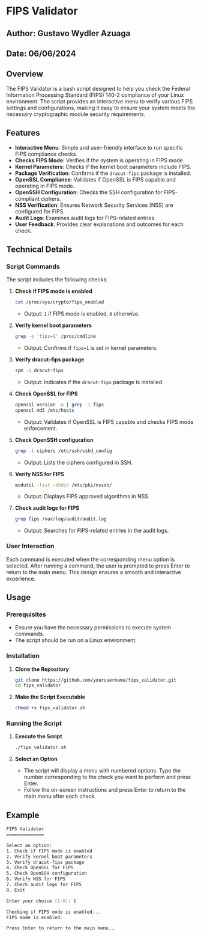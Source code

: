 # FIPS Validator

## Author: Gustavo Wydler Azuaga
## Date: 06/06/2024
## Overview

The FIPS Validator is a bash script designed to help you check the Federal Information Processing Standard (FIPS) 140-2 compliance of your Linux environment. The script provides an interactive menu to verify various FIPS settings and configurations, making it easy to ensure your system meets the necessary cryptographic module security requirements.

## Features

- **Interactive Menu**: Simple and user-friendly interface to run specific FIPS compliance checks.
- **Checks FIPS Mode**: Verifies if the system is operating in FIPS mode.
- **Kernel Parameters**: Checks if the kernel boot parameters include FIPS.
- **Package Verification**: Confirms if the `dracut-fips` package is installed.
- **OpenSSL Compliance**: Validates if OpenSSL is FIPS capable and operating in FIPS mode.
- **OpenSSH Configuration**: Checks the SSH configuration for FIPS-compliant ciphers.
- **NSS Verification**: Ensures Network Security Services (NSS) are configured for FIPS.
- **Audit Logs**: Examines audit logs for FIPS-related entries.
- **User Feedback**: Provides clear explanations and outcomes for each check.

## Technical Details

### Script Commands

The script includes the following checks:

1. **Check if FIPS mode is enabled**
    ```bash
    cat /proc/sys/crypto/fips_enabled
    ```
    - Output: `1` if FIPS mode is enabled, `0` otherwise.

2. **Verify kernel boot parameters**
    ```bash
    grep -o 'fips=1' /proc/cmdline
    ```
    - Output: Confirms if `fips=1` is set in kernel parameters.

3. **Verify dracut-fips package**
    ```bash
    rpm -q dracut-fips
    ```
    - Output: Indicates if the `dracut-fips` package is installed.

4. **Check OpenSSL for FIPS**
    ```bash
    openssl version -a | grep -i fips
    openssl md5 /etc/hosts
    ```
    - Output: Validates if OpenSSL is FIPS capable and checks FIPS mode enforcement.

5. **Check OpenSSH configuration**
    ```bash
    grep -i ciphers /etc/ssh/sshd_config
    ```
    - Output: Lists the ciphers configured in SSH.

6. **Verify NSS for FIPS**
    ```bash
    modutil -list -dbdir /etc/pki/nssdb/
    ```
    - Output: Displays FIPS approved algorithms in NSS.

7. **Check audit logs for FIPS**
    ```bash
    grep fips /var/log/audit/audit.log
    ```
    - Output: Searches for FIPS-related entries in the audit logs.

### User Interaction

Each command is executed when the corresponding menu option is selected. After running a command, the user is prompted to press Enter to return to the main menu. This design ensures a smooth and interactive experience.

## Usage

### Prerequisites

- Ensure you have the necessary permissions to execute system commands.
- The script should be run on a Linux environment.

### Installation

1. **Clone the Repository**
    ```bash
    git clone https://github.com/yourusername/fips_validator.git
    cd fips_validator
    ```

2. **Make the Script Executable**
    ```bash
    chmod +x fips_validator.sh
    ```

### Running the Script

1. **Execute the Script**
    ```bash
    ./fips_validator.sh
    ```

2. **Select an Option**
    - The script will display a menu with numbered options. Type the number corresponding to the check you want to perform and press Enter.
    - Follow the on-screen instructions and press Enter to return to the main menu after each check.

## Example

```bash
FIPS Validator
==============

Select an option:
1. Check if FIPS mode is enabled
2. Verify kernel boot parameters
3. Verify dracut-fips package
4. Check OpenSSL for FIPS
5. Check OpenSSH configuration
6. Verify NSS for FIPS
7. Check audit logs for FIPS
8. Exit

Enter your choice [1-8]: 1

Checking if FIPS mode is enabled...
FIPS mode is enabled.

Press Enter to return to the main menu...
